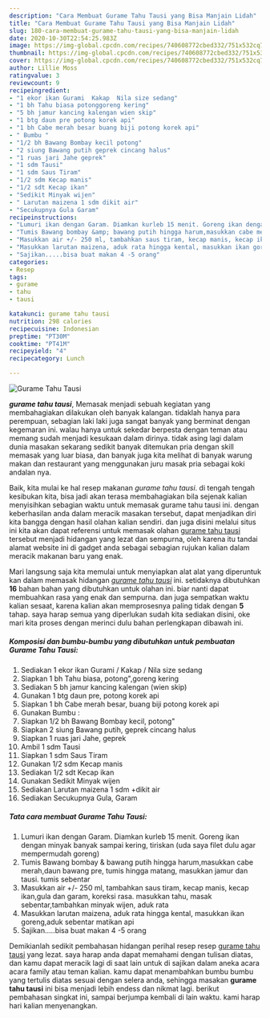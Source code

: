 ```yaml
---
description: "Cara Membuat Gurame Tahu Tausi yang Bisa Manjain Lidah"
title: "Cara Membuat Gurame Tahu Tausi yang Bisa Manjain Lidah"
slug: 180-cara-membuat-gurame-tahu-tausi-yang-bisa-manjain-lidah
date: 2020-10-30T22:54:25.983Z
image: https://img-global.cpcdn.com/recipes/740608772cbed332/751x532cq70/gurame-tahu-tausi-foto-resep-utama.jpg
thumbnail: https://img-global.cpcdn.com/recipes/740608772cbed332/751x532cq70/gurame-tahu-tausi-foto-resep-utama.jpg
cover: https://img-global.cpcdn.com/recipes/740608772cbed332/751x532cq70/gurame-tahu-tausi-foto-resep-utama.jpg
author: Lillie Moss
ratingvalue: 3
reviewcount: 9
recipeingredient:
- "1 ekor ikan Gurami  Kakap  Nila size sedang"
- "1 bh Tahu biasa potonggoreng kering"
- "5 bh jamur kancing kalengan wien skip"
- "1 btg daun pre potong korek api"
- "1 bh Cabe merah besar buang biji potong korek api"
- " Bumbu "
- "1/2 bh Bawang Bombay kecil potong"
- "2 siung Bawang putih geprek cincang halus"
- "1 ruas jari Jahe geprek"
- "1 sdm Tausi"
- "1 sdm Saus Tiram"
- "1/2 sdm Kecap manis"
- "1/2 sdt Kecap ikan"
- "Sedikit Minyak wijen"
- " Larutan maizena 1 sdm dikit air"
- "Secukupnya Gula Garam"
recipeinstructions:
- "Lumuri ikan dengan Garam. Diamkan kurleb 15 menit. Goreng ikan dengan minyak banyak sampai kering, tiriskan (uda saya filet dulu agar mempermudah goreng)"
- "Tumis Bawang bombay &amp; bawang putih hingga harum,masukkan cabe merah,daun bawang pre, tumis hingga matang, masukkan jamur dan tausi. tumis sebentar"
- "Masukkan air +/- 250 ml, tambahkan saus tiram, kecap manis, kecap ikan,gula dan garam, koreksi rasa. masukkan tahu, masak sebentar,tambahkan minyak wijen, aduk rata"
- "Masukkan larutan maizena, aduk rata hingga kental, masukkan ikan goreng,aduk sebentar matikan api"
- "Sajikan.....bisa buat makan 4 -5 orang"
categories:
- Resep
tags:
- gurame
- tahu
- tausi

katakunci: gurame tahu tausi 
nutrition: 298 calories
recipecuisine: Indonesian
preptime: "PT30M"
cooktime: "PT41M"
recipeyield: "4"
recipecategory: Lunch

---
```



![Gurame Tahu Tausi](https://img-global.cpcdn.com/recipes/740608772cbed332/751x532cq70/gurame-tahu-tausi-foto-resep-utama.jpg)

<b><i>gurame tahu tausi</i></b>, Memasak menjadi sebuah kegiatan yang membahagiakan dilakukan oleh banyak kalangan. tidaklah hanya para perempuan, sebagian laki laki juga sangat banyak yang berminat dengan kegemaran ini. walau hanya untuk sekedar berpesta dengan teman atau memang sudah menjadi kesukaan dalam dirinya. tidak asing lagi dalam dunia masakan sekarang sedikit banyak ditemukan pria dengan skill memasak yang luar biasa, dan banyak juga kita melihat di banyak warung makan dan restaurant yang menggunakan juru masak pria sebagai koki andalan nya.



Baik, kita mulai ke hal resep makanan <i>gurame tahu tausi</i>. di tengah tengah kesibukan kita, bisa jadi akan terasa membahagiakan bila sejenak kalian menyisihkan sebagian waktu untuk memasak gurame tahu tausi ini. dengan keberhasilan anda dalam meracik masakan tersebut, dapat menjadikan diri kita bangga dengan hasil olahan kalian sendiri. dan juga disini melalui situs ini kita akan dapat referensi untuk memasak olahan <u>gurame tahu tausi</u> tersebut menjadi hidangan yang lezat dan sempurna, oleh karena itu tandai alamat website ini di gadget anda sebagai sebagian rujukan kalian dalam meracik makanan baru yang enak.


Mari langsung saja kita memulai untuk menyiapkan alat alat yang diperuntuk kan dalam memasak hidangan <u><i>gurame tahu tausi</i></u> ini. setidaknya dibutuhkan <b>16</b> bahan bahan yang dibutuhkan untuk olahan ini. biar nanti dapat membuahkan rasa yang enak dan sempurna. dan juga sempatkan waktu kalian sesaat, karena kalian akan memprosesnya paling tidak dengan <b>5</b> tahap. saya harap semua yang diperlukan sudah kita sediakan disini, oke mari kita proses dengan merinci dulu bahan perlengkapan dibawah ini.

<!--inarticleads1-->

##### Komposisi dan bumbu-bumbu yang dibutuhkan untuk pembuatan Gurame Tahu Tausi:

1. Sediakan 1 ekor ikan Gurami / Kakap / Nila size sedang
1. Siapkan 1 bh Tahu biasa, potong&#34;,goreng kering
1. Sediakan 5 bh jamur kancing kalengan (wien skip)
1. Gunakan 1 btg daun pre, potong korek api
1. Siapkan 1 bh Cabe merah besar, buang biji potong korek api
1. Gunakan  Bumbu :
1. Siapkan 1/2 bh Bawang Bombay kecil, potong&#34;
1. Siapkan 2 siung Bawang putih, geprek cincang halus
1. Siapkan 1 ruas jari Jahe, geprek
1. Ambil 1 sdm Tausi
1. Siapkan 1 sdm Saus Tiram
1. Gunakan 1/2 sdm Kecap manis
1. Sediakan 1/2 sdt Kecap ikan
1. Gunakan Sedikit Minyak wijen
1. Sediakan  Larutan maizena 1 sdm +dikit air
1. Sediakan Secukupnya Gula, Garam




<!--inarticleads2-->

##### Tata cara membuat Gurame Tahu Tausi:

1. Lumuri ikan dengan Garam. Diamkan kurleb 15 menit. Goreng ikan dengan minyak banyak sampai kering, tiriskan (uda saya filet dulu agar mempermudah goreng)
1. Tumis Bawang bombay &amp; bawang putih hingga harum,masukkan cabe merah,daun bawang pre, tumis hingga matang, masukkan jamur dan tausi. tumis sebentar
1. Masukkan air +/- 250 ml, tambahkan saus tiram, kecap manis, kecap ikan,gula dan garam, koreksi rasa. masukkan tahu, masak sebentar,tambahkan minyak wijen, aduk rata
1. Masukkan larutan maizena, aduk rata hingga kental, masukkan ikan goreng,aduk sebentar matikan api
1. Sajikan.....bisa buat makan 4 -5 orang




Demikianlah sedikit pembahasan hidangan perihal resep resep <u>gurame tahu tausi</u> yang lezat. saya harap anda dapat memahami dengan tulisan diatas, dan kamu dapat meracik lagi di saat lain untuk di sajikan dalam aneka acara acara family atau teman kalian. kamu dapat menambahkan bumbu bumbu yang tertulis diatas sesuai dengan selera anda, sehingga masakan <b>gurame tahu tausi</b> ini bisa menjadi lebih endess dan nikmat lagi. berikut pembahasan singkat ini, sampai berjumpa kembali di lain waktu. kami harap hari kalian menyenangkan.
